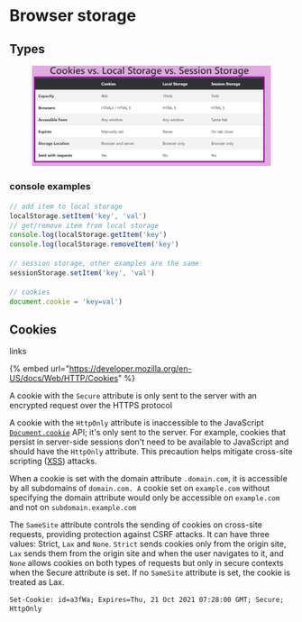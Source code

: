 # Browser storage

## Types

<figure><img src="../../.gitbook/assets/image.png" alt=""><figcaption></figcaption></figure>

### console examples

```javascript
// add item to local storage
localStorage.setItem('key', 'val')
// get/remove item from local storage
console.log(localStorage.getItem('key')
console.log(localStorage.removeItem('key')

// session storage, other examples are the same
sessionStorage.setItem('key', 'val')

// cookies
document.cookie = 'key=val')


```

## Cookies

links

{% embed url="https://developer.mozilla.org/en-US/docs/Web/HTTP/Cookies" %}

A cookie with the `Secure` attribute is only sent to the server with an encrypted request over the HTTPS protocol

A cookie with the `HttpOnly` attribute is inaccessible to the JavaScript [`Document.cookie`](https://developer.mozilla.org/en-US/docs/Web/API/Document/cookie) API; it's only sent to the server. For example, cookies that persist in server-side sessions don't need to be available to JavaScript and should have the `HttpOnly` attribute. This precaution helps mitigate cross-site scripting ([XSS](https://developer.mozilla.org/en-US/docs/Web/Security/Types\_of\_attacks#cross-site\_scripting\_\(xss\))) attacks.

When a cookie is set with the domain attribute `.domain.com`, it is accessible by all subdomains of `domain.com. A` cookie set on `example.com` without specifying the domain attribute would only be accessible on `example.com` and not on `subdomain.example.com`

The `SameSite` attribute controls the sending of cookies on cross-site requests, providing protection against CSRF attacks. It can have three values: Strict, `Lax` and `None`. `Strict` sends cookies only from the origin site, `Lax` sends them from the origin site and when the user navigates to it, and `None` allows cookies on both types of requests but only in secure contexts when the Secure attribute is set. If no `SameSite` attribute is set, the cookie is treated as Lax.

```http
Set-Cookie: id=a3fWa; Expires=Thu, 21 Oct 2021 07:28:00 GMT; Secure; HttpOnly
```

